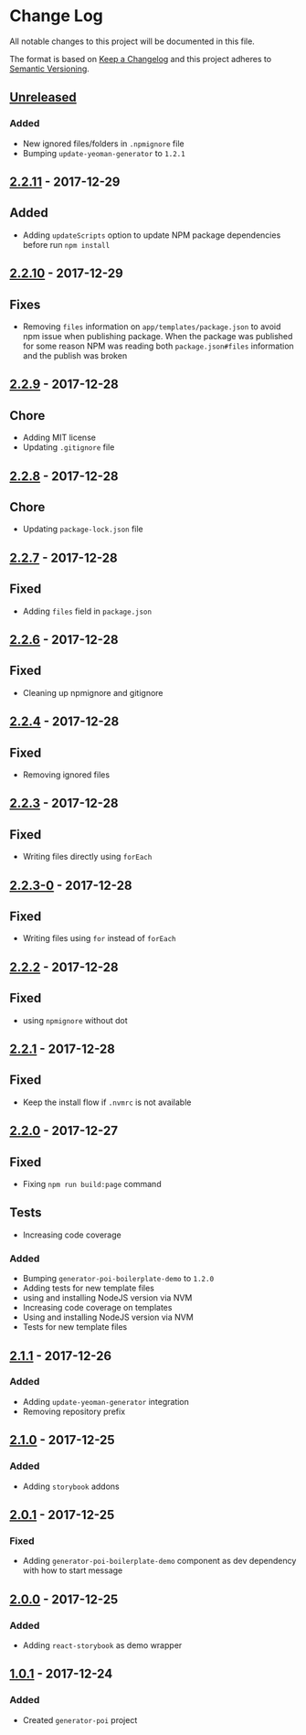 # Change Log
All notable changes to this project will be documented in this file.

The format is based on [Keep a Changelog](http://keepachangelog.com/)
and this project adheres to [Semantic Versioning](http://semver.org/).

## [Unreleased][]
### Added
- New ignored files/folders in `.npmignore` file
- Bumping `update-yeoman-generator` to `1.2.1`

## [2.2.11][] - 2017-12-29
## Added
- Adding `updateScripts` option to update NPM package dependencies before run `npm install`

## [2.2.10][] - 2017-12-29
## Fixes
- Removing `files` information on `app/templates/package.json` to avoid npm issue when publishing package. When the package was published for some reason NPM was reading both `package.json#files` information and the publish was broken

## [2.2.9][] - 2017-12-28
## Chore
- Adding MIT license
- Updating `.gitignore` file

## [2.2.8][] - 2017-12-28
## Chore
- Updating `package-lock.json` file

## [2.2.7][] - 2017-12-28
## Fixed
- Adding `files` field in `package.json`

## [2.2.6][] - 2017-12-28
## Fixed 
- Cleaning up npmignore and gitignore

## [2.2.4][] - 2017-12-28
## Fixed
- Removing ignored files

## [2.2.3][] - 2017-12-28
## Fixed 
- Writing files directly using `forEach`

## [2.2.3-0][] - 2017-12-28
## Fixed
- Writing files using `for` instead of `forEach`

## [2.2.2][] - 2017-12-28
## Fixed
- using `npmignore` without dot

## [2.2.1][] - 2017-12-28
## Fixed
- Keep the install flow if `.nvmrc` is not available

## [2.2.0][] - 2017-12-27
## Fixed
- Fixing `npm run build:page` command

## Tests
- Increasing code coverage

### Added
- Bumping `generator-poi-boilerplate-demo` to `1.2.0`
- Adding tests for new template files
- using and installing NodeJS version via NVM
- Increasing code coverage on templates
- Using and installing NodeJS version via NVM
- Tests for new template files

## [2.1.1][] - 2017-12-26
### Added
- Adding `update-yeoman-generator` integration
- Removing repository prefix

## [2.1.0][] - 2017-12-25
### Added
- Adding `storybook` addons

## [2.0.1][] - 2017-12-25
### Fixed
- Adding `generator-poi-boilerplate-demo` component as dev dependency with how to start message

## [2.0.0][] - 2017-12-25

### Added
- Adding `react-storybook` as demo wrapper

## [1.0.1][] - 2017-12-24

### Added
- Created `generator-poi` project


[Unreleased]: https://github.com/willmendesneto/generator-poi-boilerplate/compare/v2.2.11...HEAD
[2.2.11]: https://github.com/willmendesneto/generator-poi-boilerplate/compare/v2.2.10...v2.2.11
[2.2.10]: https://github.com/willmendesneto/generator-poi-boilerplate/compare/v2.2.9...v2.2.10
[2.2.9]: https://github.com/willmendesneto/generator-poi-boilerplate/compare/v2.2.8...v2.2.9
[2.2.8]: https://github.com/willmendesneto/generator-poi-boilerplate/compare/v2.2.7...v2.2.8
[2.2.7]: https://github.com/willmendesneto/generator-poi-boilerplate/compare/v2.2.6...v2.2.7
[2.2.6]: https://github.com/willmendesneto/generator-poi-boilerplate/compare/v2.2.4...v2.2.6
[2.2.4]: https://github.com/willmendesneto/generator-poi-boilerplate/compare/v2.2.3...v2.2.4
[2.2.3]: https://github.com/willmendesneto/generator-poi-boilerplate/compare/v2.2.3-0...v2.2.3
[2.2.3-0]: https://github.com/willmendesneto/generator-poi-boilerplate/compare/v2.2.2...v2.2.3-0
[2.2.2]: https://github.com/willmendesneto/generator-poi-boilerplate/compare/v2.2.1...v2.2.2
[2.2.1]: https://github.com/willmendesneto/generator-poi-boilerplate/compare/v2.2.0...v2.2.1
[2.2.0]: https://github.com/willmendesneto/generator-poi-boilerplate/compare/v2.1.1...v2.2.0
[2.1.1]: https://github.com/willmendesneto/generator-poi-boilerplate/compare/v2.1.0...v2.1.1
[2.1.0]: https://github.com/willmendesneto/generator-poi-boilerplate/compare/v2.0.1...v2.1.0
[2.0.1]: https://github.com/willmendesneto/generator-poi-boilerplate/compare/v2.0.0...v2.0.1
[2.0.0]: https://github.com/willmendesneto/generator-poi-boilerplate/compare/v1.0.1...v2.0.0
[1.0.1]: https://github.com/willmendesneto/generator-poi-boilerplate/tree/v1.0.1
